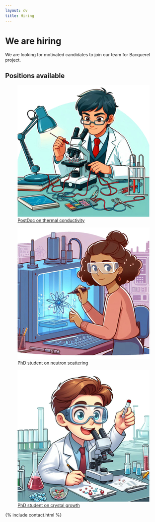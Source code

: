 ```yaml
---
layout: cv
title: Hiring
---
```


# We are hiring

We are looking for motivated candidates to join our team for Bacquerel project.


## Positions available

<div class="row">
  <div class="col-md-4">
    <a href="/postdoc"> 
    <figure class="figure">
        <img src="/assets/postdoc.png" class="figure-img img-fluid" />
        <figcaption class="figure-caption fw-bold">PostDoc on thermal conductivity</figcaption>
    </figure>
    </a>
  </div>
  <div class="col-md-4">
    <a href="/neutron-phd"> 
    <figure class="figure">
        <img src="/assets/phd1.png" class="figure-img img-fluid" />
        <figcaption class="figure-caption fw-bold">PhD student on neutron scattering</figcaption>
    </figure>
    </a>
  </div>
  <div class="col-md-4">
    <a href="/phd2"> 
    <figure class="figure">
        <img src="/assets/phd2.png" class="figure-img img-fluid" />
        <figcaption class="figure-caption fw-bold">PhD student on crystal growth</figcaption>
    </figure>
    </a>
  </div>
</div>


{% include contact.html %}
